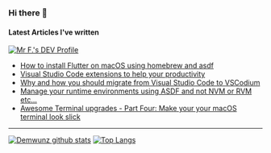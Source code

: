 ### Hi there 👋

<!--
**Demwunz/demwunz** is a ✨ _special_ ✨ repository because its `README.md` (this file) appears on your GitHub profile.

Here are some ideas to get you started:

- 🔭 I’m currently working on ...
- 🌱 I’m currently learning ...
- 👯 I’m looking to collaborate on ...
- 🤔 I’m looking for help with ...
- 💬 Ask me about ...
- 📫 How to reach me: ...
- 😄 Pronouns: ...
- ⚡ Fun fact: ...
-->
####  Latest Articles I've written
<a href="https://dev.to/0xdonut">
  <img src="https://img.shields.io/badge/dev.to-0A0A0A?style=for-the-badge&logo=dev.to&logoColor=white" alt="Mr F.'s DEV Profile">
</a>

<!-- BLOG-POST-LIST:START -->
- [How to install Flutter on macOS using homebrew and asdf](https://dev.to/0xdonut/how-to-install-flutter-on-macos-using-homebrew-and-asdf-3loa)
- [Visual Studio Code extensions to help your productivity](https://dev.to/0xdonut/visual-studio-code-extensions-to-help-your-productivity-50d8)
- [Why and how you should migrate from Visual Studio Code to VSCodium](https://dev.to/0xdonut/why-and-how-you-should-to-migrate-from-visual-studio-code-to-vscodium-j7d)
- [Manage your runtime environments using ASDF and not NVM or RVM etc...](https://dev.to/0xdonut/manage-your-runtime-environments-using-asdf-and-not-nvm-or-rvm-etc-2c7c)
- [Awesome Terminal upgrades - Part Four: Make your your macOS terminal look slick](https://dev.to/0xdonut/awesome-terminal-upgrades-part-four-make-your-your-macos-terminal-look-slick-5ho3)
<!-- BLOG-POST-LIST:END -->
---


[![Demwunz github stats](https://read-me-stats.fazal.vercel.app/api?username=demwunz&count_private=true&show_icons=true&theme=graywhite&hide_border=true)](https://github.com/Demwunz/github-readme-stats)      [![Top Langs](https://read-me-stats.fazal.vercel.app/api/top-langs/?username=demwunz&count_private=true&show_icons=true&theme=graywhite&hide_border=true)](https://github.com/Demwunz/github-readme-stats)


<!--START_SECTION:activity--><!--END_SECTION:activity-->
